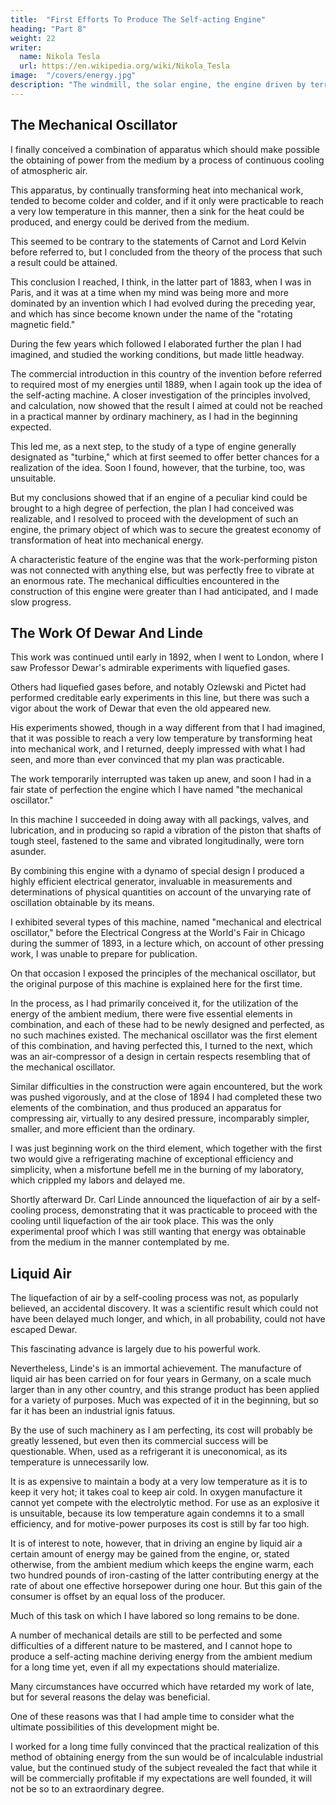 ```yaml
---
title:  "First Efforts To Produce The Self-acting Engine"
heading: "Part 8"
weight: 22
writer:
  name: Nikola Tesla
  url: https://en.wikipedia.org/wiki/Nikola_Tesla
image:  "/covers/energy.jpg"
description: "The windmill, the solar engine, the engine driven by terrestrial heat, had their limitations in the amount of power obtainable"
---
```



## The Mechanical Oscillator

<!-- Having recognized this truth, I began to devise means for carrying out my idea, and, after long thought,  -->

I finally conceived a combination of apparatus which should make possible the obtaining of power from the medium by a process of continuous cooling of atmospheric air. 

This apparatus, by continually transforming heat into mechanical work, tended to become colder and colder, and if it only were practicable to reach a very low temperature in this manner, then a sink for the heat could be produced, and energy could be derived from the medium.

This seemed to be contrary to the statements of Carnot and Lord Kelvin before referred to, but I concluded from the theory of the process that such a result could be attained. 

This conclusion I reached, I think, in the latter part of 1883, when I was in Paris, and it was at a time when my mind was being more and more dominated by an invention which I had evolved during the preceding year, and which has since become known under the name of the "rotating magnetic field." 

During the few years which followed I elaborated further the plan I had imagined, and studied the working conditions, but made little headway. 

The commercial introduction in this country of the invention before referred to required most of my energies until 1889, when I again took up the idea of the self-acting machine. A closer investigation of the principles involved, and calculation, now showed that the result I aimed at could not be reached in a practical manner by ordinary machinery, as I had in the beginning expected. 

This led me, as a next step, to the study of a type of engine generally designated as "turbine," which at first seemed to offer better chances for a realization of the idea. Soon I found, however, that the turbine, too, was unsuitable. 

But my conclusions showed that if an engine of a peculiar kind could be brought to a high degree of perfection, the plan I had conceived was realizable, and I resolved to proceed with the development of such an engine, the primary object of which was to secure the greatest economy of transformation of heat into mechanical energy. 

A characteristic feature of the engine was that the work-performing piston was not connected with anything else, but was perfectly free to vibrate at an enormous rate. The mechanical difficulties encountered in the construction of this engine were greater than I had anticipated, and I made slow progress. 


## The Work Of Dewar And Linde

This work was continued until early in 1892, when I went to London, where I saw Professor Dewar's admirable experiments with liquefied gases. 

Others had liquefied gases before, and notably Ozlewski and Pictet had performed creditable early experiments in this line, but there was such a vigor about the work of Dewar that even the old appeared new. 

His experiments showed, though in a way different from that I had imagined, that it was possible to reach a very low temperature by transforming heat into mechanical work, and I returned, deeply impressed with what I had seen, and more than ever convinced that my plan was practicable. 

The work temporarily interrupted was taken up anew, and soon I had in a fair state of perfection the engine which I have named "the mechanical oscillator." 

In this machine I succeeded in doing away with all packings, valves, and lubrication, and in producing so rapid a vibration of the piston that shafts of tough steel, fastened to the same and vibrated longitudinally, were torn asunder.

By combining this engine with a dynamo of special design I produced a highly efficient electrical generator, invaluable in measurements and determinations of physical quantities on account of the unvarying rate of oscillation obtainable by its means. 

I exhibited several types of this machine, named "mechanical and electrical oscillator," before the Electrical Congress at the World's Fair in Chicago during the summer of 1893, in a lecture which, on account of other pressing work, I was unable to prepare for publication. 

On that occasion I exposed the principles of the mechanical oscillator, but the original purpose of this machine is explained here for the first time. 

In the process, as I had primarily conceived it, for the utilization of the energy of the ambient medium, there were five essential elements in combination, and each of these had to be newly designed and perfected, as no such machines existed. The mechanical oscillator was the first element of this combination, and having perfected this, I turned to the next, which was an air-compressor of a design in certain respects resembling that of the mechanical oscillator.

Similar difficulties in the construction were again encountered, but the work was pushed vigorously, and at the close of 1894 I had completed these two elements of the combination, and thus produced an apparatus for compressing air, virtually to any desired pressure, incomparably simpler, smaller, and more efficient than the ordinary.

I was just beginning work on the third element, which together with the first two would give a refrigerating machine of exceptional efficiency and simplicity, when a misfortune befell me in the burning of my laboratory, which crippled my labors and delayed me. 

Shortly afterward Dr. Carl Linde announced the liquefaction of air by a self-cooling process, demonstrating that it was practicable to proceed with the cooling until liquefaction of the air took place. This was the only experimental proof which I was still wanting that energy was obtainable from the medium in the manner contemplated by me. 


## Liquid Air

The liquefaction of air by a self-cooling process was not, as popularly believed, an accidental discovery. It was a scientific result which could not have been delayed much longer, and which, in all probability, could not have escaped Dewar. 

This fascinating advance is largely due to his powerful work.  <!-- of this great Scotchman. --> 

Nevertheless, Linde's is an immortal achievement. The manufacture of liquid air has been carried on for four years in Germany, on a scale much larger than in any other country, and this strange product has been applied for a variety of purposes. Much was expected of it in the beginning, but so far it has been an industrial ignis fatuus.

By the use of such machinery as I am perfecting, its cost will probably be greatly lessened, but even then its commercial success will be questionable. When, used as a refrigerant it is uneconomical, as its temperature is unnecessarily low. 

It is as expensive to maintain a body at a very low temperature as it is to keep it very hot; it takes coal to keep air cold. In oxygen manufacture it cannot yet compete with the electrolytic method. For use as an explosive it is unsuitable, because its low temperature again condemns it to a small efficiency, and for motive-power purposes its cost is still by far too high. 

It is of interest to note, however, that in driving an engine by liquid air a certain amount of energy may be gained from the engine, or, stated otherwise, from the ambient medium which keeps the engine warm, each two hundred pounds of iron-casting of the latter contributing energy at the rate of about one effective horsepower during one hour. But this gain of the consumer is offset by an equal loss of the producer. 

Much of this task on which I have labored so long remains to be done. 

A number of mechanical details are still to be perfected and some difficulties of a different nature to be mastered, and I cannot hope to produce a self-acting machine deriving energy from the ambient medium for a long time yet, even if all my expectations should materialize. 

Many circumstances have occurred which have retarded my work of late, but for several reasons the delay was beneficial. 

One of these reasons was that I had ample time to consider what the ultimate possibilities of this development might be. 

I worked for a long time fully convinced that the practical realization of this method of obtaining energy from the sun would be of incalculable industrial value, but the continued study of the subject revealed the fact that while it will be commercially profitable if my expectations are well founded, it will not be so to an extraordinary degree. 

